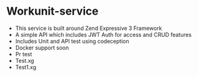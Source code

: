 # Workunit-service
- This service is built around Zend Expressive 3 Framework
- A simple API which includes JWT Auth for access and CRUD features
- Includes Unit and API test using codeception
- Docker support soon
- Pr test
- Test.xg
- Test1.xg
